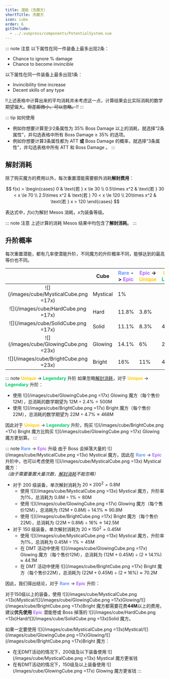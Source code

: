 ```yaml
---
title: 潜能（洗魔方）
shortTitle: 洗魔方
icon: cube
order: 6
gitInclude:
  - ../.vuepress/components/PotentialSystem.vue
---
```

<PotentialSystem></PotentialSystem>

::: note 注意
以下属性在同一件装备上最多出现2条：
- Chance to ignore % damage
- Chance to become invincible

以下属性在同一件装备上最多出现1条：
- Invincibility time increase
- Decent skills of any type

!!上述表格中计算出来的平均消耗并未考虑这一点，计算结果会比实际消耗的数学期望偏大。~~但差距微小，可以忽略。~~!!
:::

::: tip 如何使用
- 例如你想要计算至少2条属性为 35% Boss Damage 以上的消耗，就选择“2条属性”，并勾选表格中所有 Boss Damage &ge; 35% 的选项。
- 例如你想要计算3条属性都为 ATT **或** Boss Damage 的概率，就选择“3条属性”，并勾选表格中所有 ATT 和 Boss Damage 。
:::

## 解封消耗

除了购买魔方的费用以外，每次重置潜能需要额外消耗**解封费用**：

$$
f(x) =
\begin{cases}
0   & \text{若 } x \le 30 \\
0.5\times x^2   & \text{若 } 30 < x \le 70 \\
2.5\times x^2   & \text{若 } 70 < x \le 120 \\
20\times x^2   & \text{若 } x > 120
\end{cases}
$$

表达式中，$f(x)$为解封 Mesos 消耗，$x$为装备等级。

::: note 注意
上述计算的消耗 Mesos 结果中均包含了**解封消耗**。
:::

## 升阶概率

每次重置潜能，都有几率使潜能升阶，不同魔方的升阶概率不同，能够达到的最高等价也不同。

|                                         | Cube      | <strong style="color:#6699FF;">Rare</strong> -> <strong style="color:#B266FF;">Epic</strong> | <strong style="color:#B266FF;">Epic</strong> -> <strong style="color:#FFCC00;">Unique</strong> | <strong style="color:#FFCC00;">Unique</strong> -> <strong style="color:#00CC66;">Legendary</strong> |
|:---------------------------------------:|-----------|----------------------------------------------------------------------------------------------|------------------------------------------------------------------------------------------------|-----------------------------------------------------------------------------------------------------|
| ![](/images/cube/MysticalCube.png =17x) | Mystical	 | 1%                                                                                           | 		                                                                                             |                                                                                                     |
|   ![](/images/cube/HardCube.png =17x)   | Hard      | 	11.8%                                                                                       | 	3.8%                                                                                          | 	                                                                                                   |
|  ![](/images/cube/SolidCube.png =17x)   | Solid     | 	11.1%	                                                                                      | 8.3%                                                                                           | 	4.5%                                                                                               |
| ![](/images/cube/GlowingCube.png =23x)  | Glowing   | 	14.1%	                                                                                      | 6%                                                                                             | 	2.4%                                                                                               |
|  ![](/images/cube/BrightCube.png =23x)  | Bright    | 16%                                                                                          | 11%                                                                                            | 4.7%                                                                                                |

::: note <strong style="color:#FFCC00;">Unique</strong> -> <strong style="color:#00CC66;">Legendary</strong> 升阶
如果忽略[解封消耗](#解封消耗)，对于 <strong style="color:#FFCC00;">Unique</strong> -> <strong style="color:#00CC66;">Legendary</strong> 升阶：
- 使用 ![](/images/cube/GlowingCube.png =17x) Glowing 魔方（每个售价12M），总消耗的数学期望为 $12\mathrm{M} \div 2.4\% = 500\mathrm{M}$
- 使用 ![](/images/cube/BrightCube.png =17x) Bright 魔方（每个售价22M），总消耗的数学期望为 $22\mathrm{M} \div 4.7\% \approx 468\mathrm{M}$

因此对于 <strong style="color:#FFCC00;">Unique</strong> -> <strong style="color:#00CC66;">Legendary</strong> 升阶，购买 ![](/images/cube/BrightCube.png =17x) Bright 魔方比购买 ![](/images/cube/GlowingCube.png =17x) Glowing 魔方更划算。
:::

::: note <strong style="color:#6699FF;">Rare</strong> -> <strong style="color:#B266FF;">Epic</strong> 升级
由于 Boss 会掉落大量的 ![](/images/cube/MysticalCube.png =13x) Mystical 魔方，因此在 <strong style="color:#6699FF;">Rare</strong> -> <strong style="color:#B266FF;">Epic</strong> 升阶中，也可以考虑使用 ![](/images/cube/MysticalCube.png =13x) Mystical 魔方：\
*（由于需要重置大量次数，[解封消耗](#解封消耗)不能忽略）*
- 对于 200 级装备，单次解封消耗为 $20\times 200^2 = 0.8\mathrm{M}$
  - 使用 ![](/images/cube/MysticalCube.png =13x) Mystical 魔方，升阶率为1%，总消耗为 $0.8\mathrm{M} \div 1\% = 80\mathrm{M}$
  - 使用 ![](/images/cube/GlowingCube.png =17x) Glowing 魔方（每个售价12M），总消耗为 $(12\mathrm{M}+0.8\mathrm{M}) \div 14.1\% \approx 90.8\mathrm{M}$
  - 使用 ![](/images/cube/BrightCube.png =17x) Bright 魔方（每个售价22M），总消耗为 $(22\mathrm{M}+0.8\mathrm{M}) \div 16\% \approx 142.5\mathrm{M}$
- 对于 150 级装备，单次解封消耗为 $20\times 150^2 = 0.45\mathrm{M}$
  - 使用 ![](/images/cube/MysticalCube.png =13x) Mystical 魔方，升阶率为1%，总消耗为 $0.45\mathrm{M} \div 1\% = 45\mathrm{M}$
  - 在 DMT 活动中使用 ![](/images/cube/GlowingCube.png =17x) Glowing 魔方（每个售价12M），总消耗为 $(12\mathrm{M}+0.45\mathrm{M}) \div (2\times 14.1\%) \approx 44.1\mathrm{M}$
  - 在 DMT 活动中使用 ![](/images/cube/BrightCube.png =17x) Bright 魔方（每个售价22M），总消耗为 $(22\mathrm{M}+0.45\mathrm{M}) \div (2\times 16\%) \approx 70.2\mathrm{M}$

因此，我们得出结论，对于 <strong style="color:#6699FF;">Rare</strong> -> <strong style="color:#B266FF;">Epic</strong> 升阶：

对于150级以上的装备，使用 ![](/images/cube/MysticalCube.png =13x)Mystical/![](/images/cube/GlowingCube.png =17x)Glowing/![](/images/cube/BrightCube.png =17x)Bright 魔方都需要花费**44M**以上的费用，建议**优先使用** <strong style="color:#B266FF;">Epic</strong> 潜能卷或 Boss 掉落的 ![](/images/cube/HardCube.png =13x)Hard/![](/images/cube/SolidCube.png =13x)Solid 魔方。

如果一定要使用 ![](/images/cube/MysticalCube.png =13x)Mystical/![](/images/cube/GlowingCube.png =17x)Glowing/![](/images/cube/BrightCube.png =17x)Bright 魔方：
- 在无DMT活动的情况下，200级及以下装备使用 ![](/images/cube/MysticalCube.png =13x) Mystical 魔方更省钱
- 在有DMT活动的情况下，150级及以上装备使用 ![](/images/cube/GlowingCube.png =17x) Glowing 魔方更省钱
:::
<script setup>
import PotentialSystem from "@PotentialSystem";
</script>
